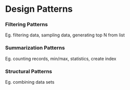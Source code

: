 # Design Patterns

### Filtering Patterns
Eg. filtering data, sampling data, generating top N from list

### Summarization Patterns
Eg. counting records, min/max, statistics, create index

### Structural Patterns
Eg. combining data sets
